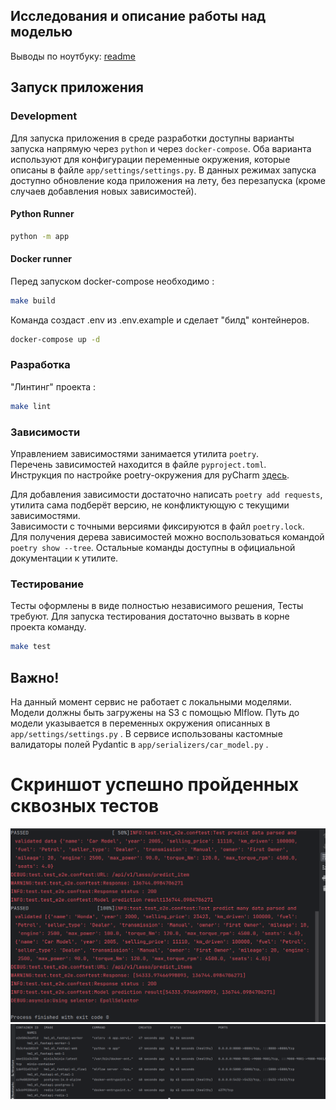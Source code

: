## Исследования и описание работы над моделью

Выводы по ноутбуку: [readme](research/dock.md)

## Запуск приложения

### Development

Для запуска приложения в среде разработки доступны варианты запуска напрямую через `python` и
через `docker-compose`. Оба варианта используют для конфигурации переменные окружения, которые
описаны в файле `app/settings/settings.py`. В данных режимах запуска доступно обновление кода приложения
на лету, без перезапуска (кроме случаев добавления новых зависимостей).

#### Python Runner

```bash
python -m app
```

#### Docker runner

Перед запуском docker-compose необходимо :

```bash
make build
```

Команда создаст .env из .env.example и сделает "билд" контейнеров.

```bash
docker-compose up -d
```

### Разработка

"Линтинг" проекта :

```bash
make lint 
```

### Зависимости

Управлением зависимостями занимается утилита `poetry`. \
Перечень зависимостей находится в файле `pyproject.toml`. \
Инструкция по настройке poetry-окружения для
pyCharm [здесь](https://www.jetbrains.com/help/pycharm/poetry.html).

Для добавления зависимости достаточно написать `poetry add requests`, утилита сама подберёт версию,
не конфликтующую с текущими зависимостями. \
Зависимости с точными версиями фиксируются в файл `poetry.lock`. \
Для получения дерева зависимостей можно воспользоваться командой `poetry show --tree`. Остальные
команды доступны в официальной документации к утилите.

### Тестирование

Тесты оформлены в виде полностью независимого решения, Тесты требуют. Для запуска тестирования достаточно вызвать в
корне проекта команду.

```bash
make test
```

## Важно!

На данный момент сервис не работает с локальными моделями. Модели должны быть загружены на S3 с помощью Mlflow.
Путь до модели указывается в переменных окружения описанных в `app/settings/settings.py` .
В сервисе использованы кастомные валидаторы полей Pydantic в `app/serializers/car_model.py` .

# Скриншот успешно пройденных сквозных тестов

![Скриншот тестов](Docs/screenshots/e2e_test.png)
![Скриншот запущенных сервисов](Docs/screenshots/docker.png)

